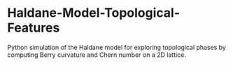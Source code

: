 # Haldane-Model-Topological-Features
Python simulation of the Haldane model for exploring topological phases by computing Berry curvature and Chern number on a 2D lattice.
